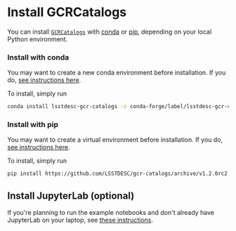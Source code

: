 <!--- Do not delete this line, it is needed for jinja_markdown to render this page correctly -->
# Install GCRCatalogs

You can install [`GCRCatalogs`](https://github.com/LSSTDESC/gcr-catalogs) with [conda](https://docs.conda.io/) or [pip](https://pip.pypa.io/),
depending on your local Python environment.

### Install with conda

You may want to create a new conda environment before installation.
If you do, [see instructions here](https://docs.conda.io/projects/conda/en/latest/user-guide/tasks/manage-environments.html).

To install, simply run

```bash
conda install lsstdesc-gcr-catalogs -c conda-forge/label/lsstdesc-gcr-catalogs_rc
```

### Install with pip

You may want to create a virtual environment before installation.
If you do, [see instructions here](https://docs.python.org/3/library/venv.html).

To install, simply run

```bash
pip install https://github.com/LSSTDESC/gcr-catalogs/archive/v1.2.0rc2.tar.gz#egg=GCRCatalogs[full]
```

## Install JupyterLab (optional)

If you're planning to run the example notebooks and don't already have JupyterLab on your laptop, see [these instructions](https://jupyterlab.readthedocs.io/en/stable/getting_started/installation.html).

